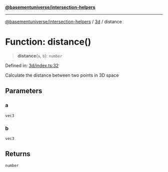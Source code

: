 [**@basementuniverse/intersection-helpers**](../../README.md)

***

[@basementuniverse/intersection-helpers](../../README.md) / [3d](../README.md) / distance

# Function: distance()

> **distance**(`a`, `b`): `number`

Defined in: [3d/index.ts:32](https://github.com/basementuniverse/intersection-helpers/blob/ce8bdda9fbd616d6a406e87a4824e91fffc01d0e/src/3d/index.ts#L32)

Calculate the distance between two points in 3D space

## Parameters

### a

`vec3`

### b

`vec3`

## Returns

`number`
